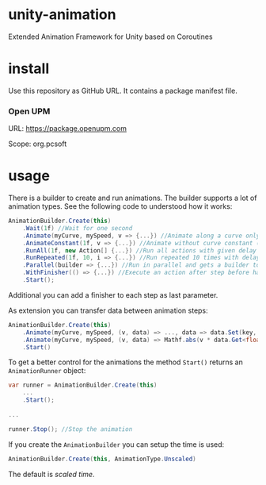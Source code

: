 # unity-animation
Extended Animation Framework for Unity based on Coroutines

# install
Use this repository as GitHub URL. It contains a package manifest file.

### Open UPM
URL: https://package.openupm.com

Scope: org.pcsoft

# usage
There is a builder to create and run animations. The builder supports a lot of animation types. 
See the following code to understood how it works:

```c#
AnimationBuilder.Create(this)
    .Wait(1f) //Wait for one second
    .Animate(myCurve, mySpeed, v => {...}) //Animate along a curve only between 0 and 1!
    .AnimateConstant(1f, v => {...}) //Animate without curve constant (linear)
    .RunAll(1f, new Action[] {...}) //Run all actions with given delay of one second
    .RunRepeated(1f, 10, i => {...}) //Run repeated 10 times with delay of one second this action
    .Parallel(builder => {...}) //Run in parallel and gets a builder to create animation. This is experimental!
    .WithFinisher(() => {...}) //Execute an action after step before has finished.
    .Start();
```

Additional you can add a finisher to each step as last parameter. 

As extension you can transfer data between animation steps:

```c#
AnimationBuilder.Create(this)
    .Animate(myCurve, mySpeed, (v, data) => ..., data => data.Set(key, value))
    .Animate(myCurve, mySpeed, (v, data) => Mathf.abs(v * data.Get<float>(key)))
    .Start() 
```

To get a better control for the animations the method `Start()` returns an `AnimationRunner` object:

```c#
var runner = AnimationBuilder.Create(this)
    ...
    .Start();
    
...

runner.Stop(); //Stop the animation
```

If you create the `AnimationBuilder` you can setup the time is used:

```c#
AnimationBuilder.Create(this, AnimationType.Unscaled)
```

The default is _scaled time_.
